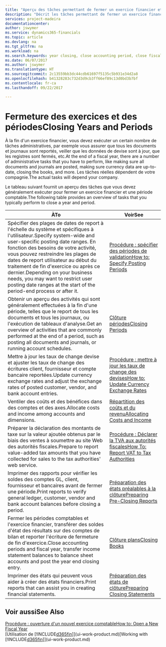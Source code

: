 ```yaml
---
title: "Aperçu des tâches permettant de fermer un exercice financier et des périodes comptables | Microsoft Docs"
description: "Décrit les tâches permettant de fermer un exercice financier ou une période comptable, par exemple, en vérifiant que les documents et les journaux sont reportés et en vérifiant les soldes bancaires."
services: project-madeira
documentationcenter: 
author: jswymer
ms.service: dynamics365-financials
ms.topic: article
ms.devlang: na
ms.tgt_pltfrm: na
ms.workload: na
ms.search.keywords: year closing, close accounting period, close fiscal year, bank account detailed trial balance
ms.date: 06/07/2017
ms.author: jswymer
ms.translationtype: HT
ms.sourcegitcommit: 2c13559bb3dc44cdb61697f5135c5b931e34d2a8
ms.openlocfilehash: b41328283c732d3d9cb3ff66ef89c13d0bd3b7bf
ms.contentlocale: fr-ca
ms.lasthandoff: 09/22/2017

---
```

# <a name="closing-years-and-periods"></a><span data-ttu-id="89210-103">Fermeture des exercices et des périodes</span><span class="sxs-lookup"><span data-stu-id="89210-103">Closing Years and Periods</span></span>
<span data-ttu-id="89210-104">À la fin d'un exercice financier, vous devez exécuter un certain nombre de tâches administratives, par exemple vous assurer que tous les documents et journaux sont reportés, veiller que les données de devise sont à jour, que les registres sont fermés, etc.</span><span class="sxs-lookup"><span data-stu-id="89210-104">At the end of a fiscal year, there are a number of administrative tasks that you have to perform, like making sure all documents and journals are posted, making sure currency data are up-to-date, closing the books, and more.</span></span> <span data-ttu-id="89210-105">Les tâches réelles dépendent de votre compagnie.</span><span class="sxs-lookup"><span data-stu-id="89210-105">The actual tasks will depend your company.</span></span>

<span data-ttu-id="89210-106">Le tableau suivant fournit un aperçu des tâches que vous devez généralement exécuter pour fermer un exercice financier et une période comptable.</span><span class="sxs-lookup"><span data-stu-id="89210-106">The following table provides an overview of tasks that you typically perform to close a year and period.</span></span> 

| <span data-ttu-id="89210-107">À</span><span class="sxs-lookup"><span data-stu-id="89210-107">To</span></span> | <span data-ttu-id="89210-108">Voir</span><span class="sxs-lookup"><span data-stu-id="89210-108">See</span></span> |
| --- | --- |
| <span data-ttu-id="89210-109">Spécifier des plages de dates de report à l'échelle du système et spécifiques à l'utilisateur.</span><span class="sxs-lookup"><span data-stu-id="89210-109">Specify system-wide and user-specific posting date ranges.</span></span> <span data-ttu-id="89210-110">En fonction des besoins de votre activité, vous pouvez restreindre les plages de dates de report utilisateur au début du traitement de fin d'exercice ou après ce dernier.</span><span class="sxs-lookup"><span data-stu-id="89210-110">Depending on your business needs, you may want to restrict user posting date ranges at the start of the period-end process or after it.</span></span> |[<span data-ttu-id="89210-111">Procédure : spécifier des périodes de validation</span><span class="sxs-lookup"><span data-stu-id="89210-111">How to: Specify Posting Periods</span></span>](finance-how-specify-posting-periods.md) |
| <span data-ttu-id="89210-112">Obtenir un aperçu des activités qui sont généralement effectuées à la fin d'une période, telles que le report de tous les documents et tous les journaux, ou l'exécution de tableaux d'analyse.</span><span class="sxs-lookup"><span data-stu-id="89210-112">Get an overview of activities that are commonly performed at the end of a period, such as posting all documents and journals, or running account schedules.</span></span> |[<span data-ttu-id="89210-113">Clôture périodes</span><span class="sxs-lookup"><span data-stu-id="89210-113">Closing Periods</span></span>](year-how-complete-period-end-processes.md) |
| <span data-ttu-id="89210-114">Mettre à jour les taux de change devise et ajuster les taux de change des écritures client, fournisseur et compte bancaire reportées.</span><span class="sxs-lookup"><span data-stu-id="89210-114">Update currency exchange rates and adjust the exchange rates of posted customer, vendor, and bank account entries.</span></span> |[<span data-ttu-id="89210-115">Procédure : mettre à jour les taux de change des devises</span><span class="sxs-lookup"><span data-stu-id="89210-115">How to: Update Currency Exchange Rates</span></span>](finance-how-update-currencies.md) |
| <span data-ttu-id="89210-116">Ventiler des coûts et des bénéfices dans des comptes et des axes.</span><span class="sxs-lookup"><span data-stu-id="89210-116">Allocate costs and income among accounts and dimensions.</span></span> |[<span data-ttu-id="89210-117">Répartition des coûts et du revenu</span><span class="sxs-lookup"><span data-stu-id="89210-117">Allocating Costs and Income</span></span>](year-allocate-costs-income.md) |
| <span data-ttu-id="89210-118">Préparer la déclaration des montants de taxe sur la valeur ajoutée obtenus par le biais des ventes à soumettre au site Web des autorités fiscales.</span><span class="sxs-lookup"><span data-stu-id="89210-118">Prepare to report value-added tax amounts that you have collected for sales to the tax authorities' web service.</span></span> |[<span data-ttu-id="89210-119">Procédure : Déclarer la TVA aux autorités fiscales</span><span class="sxs-lookup"><span data-stu-id="89210-119">How To: Report VAT to Tax Authorities</span></span>](finance-how-report-vat.md)|
| <span data-ttu-id="89210-120">Imprimer des rapports pour vérifier les soldes des comptes GL, client, fournisseur et bancaires avant de fermer une période.</span><span class="sxs-lookup"><span data-stu-id="89210-120">Print reports to verify general ledger, customer, vendor and bank account balances before closing a period.</span></span> |[<span data-ttu-id="89210-121">Préparation des états préalables à la clôture</span><span class="sxs-lookup"><span data-stu-id="89210-121">Preparing Pre-Closing Reports</span></span>](year-prepare-preclose-reports.md) |
| <span data-ttu-id="89210-122">Fermer les périodes comptables et l'exercice financier, transférer des soldes d'état des résultats sur des comptes de bilan et reporter l'écriture de fermeture de fin d'exercice.</span><span class="sxs-lookup"><span data-stu-id="89210-122">Close accounting periods and fiscal year, transfer income statement balances to balance sheet accounts and post the year end closing entry.</span></span> |[<span data-ttu-id="89210-123">Clôture plans</span><span class="sxs-lookup"><span data-stu-id="89210-123">Closing Books</span></span>](year-close-books.md) |
| <span data-ttu-id="89210-124">Imprimer des états qui peuvent vous aider à créer des états financiers.</span><span class="sxs-lookup"><span data-stu-id="89210-124">Print reports that can assist you in creating financial statements.</span></span> |[<span data-ttu-id="89210-125">Préparation des états de clôture</span><span class="sxs-lookup"><span data-stu-id="89210-125">Preparing Closing Statements</span></span>](year-prepare-close-statement.md) |

## <a name="see-also"></a><span data-ttu-id="89210-126">Voir aussi</span><span class="sxs-lookup"><span data-stu-id="89210-126">See Also</span></span>
[<span data-ttu-id="89210-127">Procédure : ouverture d'un nouvel exercice comptable</span><span class="sxs-lookup"><span data-stu-id="89210-127">How to: Open a New Fiscal Year</span></span>](finance-how-open-new-fiscal-year.md)  
<span data-ttu-id="89210-128">[Utilisation de [!INCLUDE[d365fin](includes/d365fin_md.md)]](ui-work-product.md)</span><span class="sxs-lookup"><span data-stu-id="89210-128">[Working with [!INCLUDE[d365fin](includes/d365fin_md.md)]](ui-work-product.md)</span></span>

